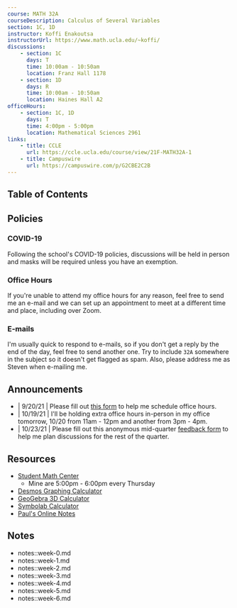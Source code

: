 ```yaml
---
course: MATH 32A
courseDescription: Calculus of Several Variables
section: 1C, 1D
instructor: Koffi Enakoutsa
instructorUrl: https://www.math.ucla.edu/~koffi/
discussions:
    - section: 1C
      days: T
      time: 10:00am - 10:50am
      location: Franz Hall 1178
    - section: 1D
      days: R
      time: 10:00am - 10:50am
      location: Haines Hall A2
officeHours:
    - section: 1C, 1D
      days: T
      time: 4:00pm - 5:00pm
      location: Mathematical Sciences 2961
links:
    - title: CCLE
      url: https://ccle.ucla.edu/course/view/21F-MATH32A-1
    - title: Campuswire
      url: https://campuswire.com/p/G2CBE2C2B
---
```


## Table of Contents

## Policies

### COVID-19

Following the school's COVID-19 policies, discussions will be held in person and masks will be required unless you have an exemption.

### Office Hours

If you're unable to attend my office hours for any reason, feel free to send me an e-mail and we can set up an appointment to meet at a different time and place, including over Zoom.

### E-mails

I'm usually quick to respond to e-mails, so if you don't get a reply by the end of the day, feel free to send another one. Try to include `32A` somewhere in the subject so it doesn't get flagged as spam. Also, please address me as Steven when e-mailing me.

## Announcements

-   | 9/20/21 | Please fill out [this form](https://forms.gle/Zyqz3aNrthgXEJot8) to help me schedule office hours.
-   | 10/19/21 | I'll be holding extra office hours in-person in my office tomorrow, 10/20 from 11am - 12pm and another from 3pm - 4pm.
-   | 10/23/21 | Please fill out this anonymous mid-quarter [feedback form](https://forms.gle/A3bAcb3JK8yqkA6RA) to help me plan discussions for the rest of the quarter.

## Resources

-   [Student Math Center](https://ww3.math.ucla.edu/my-calendar/)
    -   Mine are 5:00pm - 6:00pm every Thursday
-   [Desmos Graphing Calculator](https://www.desmos.com/calculator)
-   [GeoGebra 3D Calculator](http://geogebra.org/3d)
-   [Symbolab Calculator](https://www.symbolab.com/solver/calculus-calculator)
-   [Paul's Online Notes](https://tutorial.math.lamar.edu/Classes/CalcIII/CalcIII.aspx)

## Notes

-   notes::week-0.md
-   notes::week-1.md
-   notes::week-2.md
-   notes::week-3.md
-   notes::week-4.md
-   notes::week-5.md
-   notes::week-6.md
